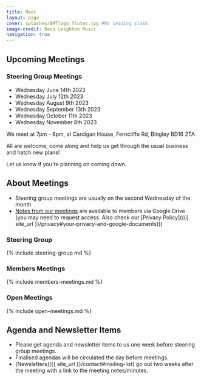 ```yaml
---
title: Meet
layout: page 
cover: splashes/BMTlogo_flutes.jpg #No leading slash
image-credit: Becs Leighton Music
navigation: true
---
```


## Upcoming Meetings

### Steering Group Meetings

* Wednesday June 14th 2023
* Wednesday July 12th 2023
* Wednesday August 9th 2023
* Wednesday September 13th 2023
* Wednesday October 11th 2023
* Wednesday November 8th 2023


We meet at 7pm - 8pm, at Cardigan House, Ferncliffe Rd, Bingley BD16 2TA

All are welcome, come along and help us get through the usual business and hatch new plans!

Let us know if you're planning on coming down.

## About Meetings
* Steering group meetings are usually on the second Wednesday of the month
* [Notes from our meetings](https://drive.google.com/drive/u/0/folders/1OFAW25umzovP2qbcFDrZuMMLmiOe6CIM) are available to members via Google Drive (you may need to request access. Also check our [Privacy Policy](({{ site_url }}/privacy#your-privacy-and-google-documents)))

### Steering Group
{% include steering-group.md %}

### Members Meetings
{% include members-meetings.md %}

### Open Meetings
{% include open-meetings.md %}

## Agenda and Newsletter Items
 * Please get agenda and newsletter items to us one week before steering group meetings.
 * Finalised agendas will be circulated the day before meetings.
 * [Newsletters]({{ site_url }}/contact#mailing-list) go out two weeks after the meeting with a link to the meeting notes/minutes.